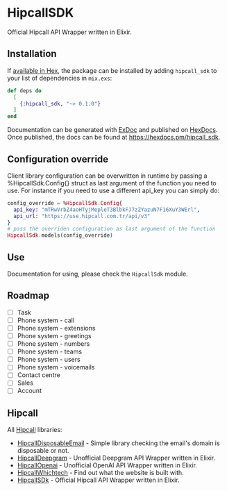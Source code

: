# HipcallSDK

Official Hipcall API Wrapper written in Elixir.

## Installation

If [available in Hex](https://hex.pm/docs/publish), the package can be installed
by adding `hipcall_sdk` to your list of dependencies in `mix.exs`:

```elixir
def deps do
  [
    {:hipcall_sdk, "~> 0.1.0"}
  ]
end
```

Documentation can be generated with [ExDoc](https://github.com/elixir-lang/ex_doc)
and published on [HexDocs](https://hexdocs.pm). Once published, the docs can
be found at <https://hexdocs.pm/hipcall_sdk>.

## Configuration override

Client library configuration can be overwritten in runtime by passing a %HipcallSdk.Config{} 
struct as last argument of the function you need to use. For instance if you need to use a different 
api_key you can simply do:

```elixir
config_override = %HipcallSdk.Config{
  api_key: "mTRwVrbZ4aoHTyjMepleT3BlbkFJ7zZYazuN7F16XuY3WErl",
  api_url: "https://use.hipcall.com.tr/api/v3"
}
# pass the overriden configuration as last argument of the function
HipcallSdk.models(config_override)
```

## Use

Documentation for using, please check the `HipcallSdk` module.

## Roadmap

- [ ] Task
- [ ] Phone system - call
- [ ] Phone system - extensions
- [ ] Phone system - greetings
- [ ] Phone system - numbers
- [ ] Phone system - teams
- [ ] Phone system - users
- [ ] Phone system - voicemails
- [ ] Contact centre
- [ ] Sales 
- [ ] Account

## Hipcall

All [Hipcall](https://www.hipcall.com/en-gb/) libraries:

- [HipcallDisposableEmail](https://github.com/hipcall/hipcall_disposable_email) - Simple library checking the email's domain is disposable or not.
- [HipcallDeepgram](https://github.com/hipcall/hipcall_deepgram) - Unofficial Deepgram API Wrapper written in Elixir.
- [HipcallOpenai](https://github.com/hipcall/hipcall_openai) - Unofficial OpenAI API Wrapper written in Elixir.
- [HipcallWhichtech](https://github.com/hipcall/hipcall_whichtech) - Find out what the website is built with.
- [HipcallSDk](https://github.com/hipcall/elixir_sdk) - Official Hipcall API Wrapper written in Elixir.